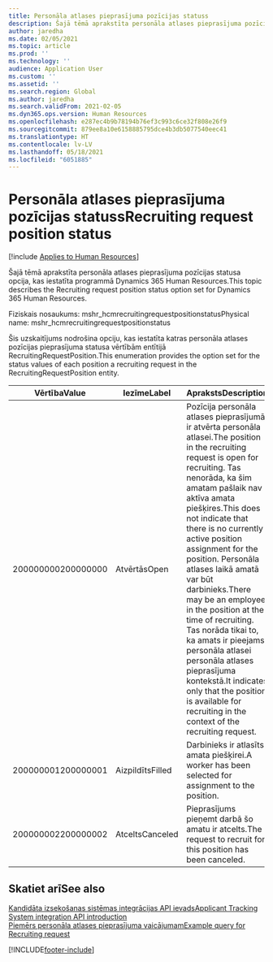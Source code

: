 ```yaml
---
title: Personāla atlases pieprasījuma pozīcijas statuss
description: Šajā tēmā aprakstīta personāla atlases pieprasījuma pozīcijas statusa opcija, kas iestatīta programmā Dynamics 365 Human Resources.
author: jaredha
ms.date: 02/05/2021
ms.topic: article
ms.prod: ''
ms.technology: ''
audience: Application User
ms.custom: ''
ms.assetid: ''
ms.search.region: Global
ms.author: jaredha
ms.search.validFrom: 2021-02-05
ms.dyn365.ops.version: Human Resources
ms.openlocfilehash: e287ec4b9b78194b76ef3c993c6ce32f808e26f9
ms.sourcegitcommit: 879ee8a10e6158885795dce4b3db5077540eec41
ms.translationtype: HT
ms.contentlocale: lv-LV
ms.lasthandoff: 05/18/2021
ms.locfileid: "6051885"
---
```

# <a name="recruiting-request-position-status"></a><span data-ttu-id="f6cc0-103">Personāla atlases pieprasījuma pozīcijas statuss</span><span class="sxs-lookup"><span data-stu-id="f6cc0-103">Recruiting request position status</span></span>

[!include [Applies to Human Resources](../includes/applies-to-hr.md)]

<span data-ttu-id="f6cc0-104">Šajā tēmā aprakstīta personāla atlases pieprasījuma pozīcijas statusa opcija, kas iestatīta programmā Dynamics 365 Human Resources.</span><span class="sxs-lookup"><span data-stu-id="f6cc0-104">This topic describes the Recruiting request position status option set for Dynamics 365 Human Resources.</span></span>

<span data-ttu-id="f6cc0-105">Fiziskais nosaukums: mshr_hcmrecruitingrequestpositionstatus</span><span class="sxs-lookup"><span data-stu-id="f6cc0-105">Physical name: mshr_hcmrecruitingrequestpositionstatus</span></span>

<span data-ttu-id="f6cc0-106">Šis uzskaitījums nodrošina opciju, kas iestatīta katras personāla atlases pozīcijas pieprasījuma statusa vērtībām entītijā RecruitingRequestPosition.</span><span class="sxs-lookup"><span data-stu-id="f6cc0-106">This enumeration provides the option set for the status values of each position a recruiting request in the RecruitingRequestPosition entity.</span></span>

| <span data-ttu-id="f6cc0-107">Vērtība</span><span class="sxs-lookup"><span data-stu-id="f6cc0-107">Value</span></span> | <span data-ttu-id="f6cc0-108">Iezīme</span><span class="sxs-lookup"><span data-stu-id="f6cc0-108">Label</span></span> | <span data-ttu-id="f6cc0-109">Apraksts</span><span class="sxs-lookup"><span data-stu-id="f6cc0-109">Description</span></span> |
| --- | --- | --- |
| <span data-ttu-id="f6cc0-110">200000000</span><span class="sxs-lookup"><span data-stu-id="f6cc0-110">200000000</span></span> | <span data-ttu-id="f6cc0-111">Atvērtās</span><span class="sxs-lookup"><span data-stu-id="f6cc0-111">Open</span></span> | <span data-ttu-id="f6cc0-112">Pozīcija personāla atlases pieprasījumā ir atvērta personāla atlasei.</span><span class="sxs-lookup"><span data-stu-id="f6cc0-112">The position in the recruiting request is open for recruiting.</span></span> <span data-ttu-id="f6cc0-113">Tas nenorāda, ka šim amatam pašlaik nav aktīva amata piešķires.</span><span class="sxs-lookup"><span data-stu-id="f6cc0-113">This does not indicate that there is no currently active position assignment for the position.</span></span> <span data-ttu-id="f6cc0-114">Personāla atlases laikā amatā var būt darbinieks.</span><span class="sxs-lookup"><span data-stu-id="f6cc0-114">There may be an employee in the position at the time of recruiting.</span></span> <span data-ttu-id="f6cc0-115">Tas norāda tikai to, ka amats ir pieejams personāla atlasei personāla atlases pieprasījuma kontekstā.</span><span class="sxs-lookup"><span data-stu-id="f6cc0-115">It indicates only that the position is available for recruiting in the context of the recruiting request.</span></span> |
| <span data-ttu-id="f6cc0-116">200000001</span><span class="sxs-lookup"><span data-stu-id="f6cc0-116">200000001</span></span> | <span data-ttu-id="f6cc0-117">Aizpildīts</span><span class="sxs-lookup"><span data-stu-id="f6cc0-117">Filled</span></span> | <span data-ttu-id="f6cc0-118">Darbinieks ir atlasīts amata piešķirei.</span><span class="sxs-lookup"><span data-stu-id="f6cc0-118">A worker has been selected for assignment to the position.</span></span> |
| <span data-ttu-id="f6cc0-119">200000002</span><span class="sxs-lookup"><span data-stu-id="f6cc0-119">200000002</span></span> | <span data-ttu-id="f6cc0-120">Atcelts</span><span class="sxs-lookup"><span data-stu-id="f6cc0-120">Canceled</span></span> | <span data-ttu-id="f6cc0-121">Pieprasījums pieņemt darbā šo amatu ir atcelts.</span><span class="sxs-lookup"><span data-stu-id="f6cc0-121">The request to recruit for this position has been canceled.</span></span> |

## <a name="see-also"></a><span data-ttu-id="f6cc0-122">Skatiet arī</span><span class="sxs-lookup"><span data-stu-id="f6cc0-122">See also</span></span>

[<span data-ttu-id="f6cc0-123">Kandidāta izsekošanas sistēmas integrācijas API ievads</span><span class="sxs-lookup"><span data-stu-id="f6cc0-123">Applicant Tracking System integration API introduction</span></span>](hr-admin-integration-ats-api-introduction.md)<br>
[<span data-ttu-id="f6cc0-124">Piemērs personāla atlases pieprasījuma vaicājumam</span><span class="sxs-lookup"><span data-stu-id="f6cc0-124">Example query for Recruiting request</span></span>](hr-admin-integration-ats-api-recruiting-request-example-query.md)


[!INCLUDE[footer-include](../includes/footer-banner.md)]